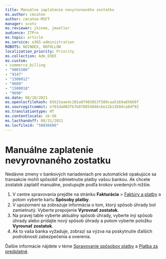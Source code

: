 ```yaml
---
title: Manuálne zaplatenie nevyrovnaného zostatku
ms.author: cmcatee
author: cmcatee-MSFT
manager: scotv
ms.reviewer: jkinma, jmueller
audience: ITPro
ms.topic: article
ms.service: o365-administration
ROBOTS: NOINDEX, NOFOLLOW
localization_priority: Priority
ms.collection: Adm_O365
ms.custom:
- commerce_billing
- "9001506"
- "9147"
- "1500012"
- "9689"
- "1500018"
- "9690"
ms.date: 08/10/2021
ms.openlocfilehash: 65621eae4c201a07983853f589caa5169a85660f
ms.sourcegitcommit: e781da003fb7b878854846cbe12b13b9dca8df92
ms.translationtype: HT
ms.contentlocale: sk-SK
ms.lasthandoff: 08/31/2021
ms.locfileid: "58836696"
---
```

# <a name="manually-pay-an-outstanding-balance"></a>Manuálne zaplatenie nevyrovnaného zostatku

Nedávne zmeny v bankových nariadeniach pre automatické opakujúce sa transakcie mohli spôsobiť odmietnutie platby vašou bankou. Ak chcete zostatok zaplatiť manuálne, postupujte podľa krokov uvedených nižšie.

1. V centre spravovania prejdite na stránku **Fakturácia** > [Faktúry a platby](https://go.microsoft.com/fwlink/p/?linkid=2018806) a potom vyberte kartu **Spôsoby platby**.
2. V upozornení sa zobrazuje informácia o tom, ktorý spôsob úhrady bol zamietnutý. Vyberte prepojenie **Vyrovnať zostatok**.
3. Na pravej table vyberte aktuálny spôsob úhrady, vyberte iný spôsob úhrady alebo pridajte nový spôsob úhrady a potom vyberte položku **Vyrovnať zostatok**.
4. Ak to vaša banka vyžaduje, zobrazí sa výzva na poskytnutie ďalších podrobností zabezpečenia a overenia.

Ďalšie informácie nájdete v téme [Spravovanie spôsobov platby](https://docs.microsoft.com/microsoft-365/commerce/billing-and-payments/manage-payment-methods) a [Platba za predplatné](https://docs.microsoft.com/microsoft-365/commerce/billing-and-payments/pay-for-your-subscription).

